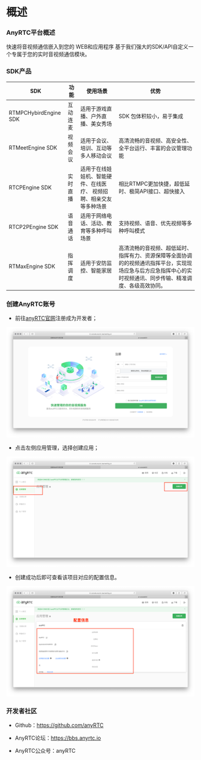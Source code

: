 # 概述

### AnyRTC平台概述

快速将音视频通信嵌入到您的
WEB和应用程序
基于我们强大的SDK/API自定义一个专属于您的实时音视频通信模块。

### SDK产品


SDK | 功能 | 使用场景  | 优势
---|---|---|---
RTMPCHybirdEngine SDK | 互动连麦 | 适用于游戏直播、户外直播、美女秀场 | SDK 包体积较小，易于集成
RTMeetEngine SDK | 视频会议 | 适用于会议、培训、互动等多人移动会议 | 高清流畅的音视频、高安全性、全平台运行、丰富的会议管理功能
RTCPEngine SDK | 实时直播 | 适用于在线娃娃机、智能硬件、在线医疗、 视频招聘、相亲交友等多种场景 | 相比RTMPC更加快捷，超低延时、极简API接口、超快接入
RTCP2PEngine SDK | 语音通话 | 适用于网络电话、活动、教育等多种呼叫场景 | 支持视频、语音、优先视频等多种呼叫模式
RTMaxEngine SDK | 指挥调度 | 适用于安防监控、智能家居 | 高清流畅的音视频、超低延时、指挥有力、资源保障等全面协调的的视频通讯指挥平台，实现现场应急与后方应急指挥中心的实时视频通讯、同步传输、精准调度、各级高效协同。

### 创建AnyRTC账号

* 前往[anyRTC官网](https://www.anyrtc.io)注册成为开发者；

![home_01](/assets/images/home_01.png)

* 点击左侧应用管理，选择创建应用；

![home_02](/assets/images/home_02.png)

* 创建成功后即可查看该项目对应的配置信息。

![home_03](/assets/images/home_03.png)

### 开发者社区

- Github：https://github.com/anyRTC

- AnyRTC论坛：https://bbs.anyrtc.io

- AnyRTC公众号：anyRTC
